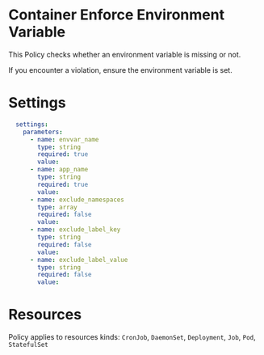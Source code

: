# Container Enforce Environment Variable

This Policy checks whether an environment variable is missing or not. 


If you encounter a violation, ensure the environment variable is set. 


# Settings
```yaml
  settings:
    parameters:
      - name: envvar_name
        type: string
        required: true
        value:
      - name: app_name
        type: string
        required: true
        value:
      - name: exclude_namespaces
        type: array
        required: false
        value:
      - name: exclude_label_key
        type: string
        required: false
        value:
      - name: exclude_label_value
        type: string
        required: false
        value:
```

# Resources
Policy applies to resources kinds:
`CronJob`, `DaemonSet`, `Deployment`, `Job`, `Pod`, `StatefulSet`
